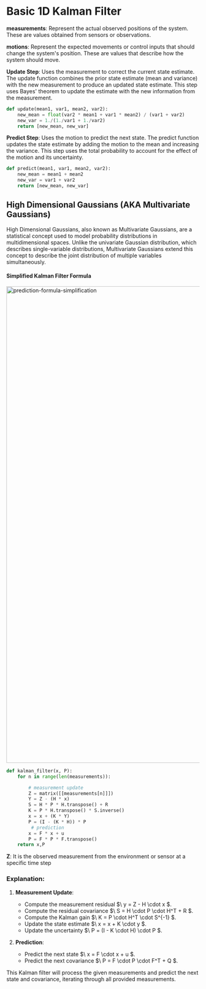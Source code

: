# Basic 1D Kalman Filter

**measurements**: Represent the actual observed positions of the system. These are values obtained from sensors or observations.

**motions**: Represent the expected movements or control inputs that should change the system's position. These are values that describe how the system should move.

**Update Step**: Uses the measurement to correct the current state estimate. The update function combines the prior state estimate (mean and variance) with the new measurement to produce an updated state estimate. This step uses Bayes' theorem to update the estimate with the new information from the measurement.
```python
def update(mean1, var1, mean2, var2):
    new_mean = float(var2 * mean1 + var1 * mean2) / (var1 + var2)
    new_var = 1./(1./var1 + 1./var2)
    return [new_mean, new_var]
```

**Predict Step**: Uses the motion to predict the next state. The predict function updates the state estimate by adding the motion to the mean and increasing the variance. This step uses the total probability to account for the effect of the motion and its uncertainty.
```python
def predict(mean1, var1, mean2, var2):
    new_mean = mean1 + mean2
    new_var = var1 + var2
    return [new_mean, new_var]
```

## High Dimensional Gaussians (AKA Multivariate Gaussians)
High Dimensional Gaussians, also known as Multivariate Gaussians, are a statistical concept used to model probability distributions in multidimensional spaces. Unlike the univariate Gaussian distribution, which describes single-variable distributions, Multivariate Gaussians extend this concept to describe the joint distribution of multiple variables simultaneously.

#### Simplified Kalman Filter Formula 
<img width="1242" alt="prediction-formula-simplification" src="https://github.com/IremOztimur/AI4Robotics/assets/77894816/712501bd-30ff-4240-a1e9-abde432065a7">

```python
def kalman_filter(x, P):
	for n in range(len(measurements)):

		# measurement update
		Z = matrix([[measurements[n]]])
		Y = Z - (H * x)
		S = H * P * H.transpose() + R
		K = P * H.transpose() * S.inverse()
		x = x + (K * Y)
		P = (I - (K * H)) * P
		 # prediction
		x = F * x + u
		P = F * P * F.transpose()
	return x,P
```

**Z**: It is the observed measurement from the environment or sensor at a specific time step


### Explanation:

1. **Measurement Update**:
   - Compute the measurement residual $\ y = Z - H \cdot x \$.
   - Compute the residual covariance $\ S = H \cdot P \cdot H^T + R \$.
   - Compute the Kalman gain $\ K = P \cdot H^T \cdot S^{-1} \$.
   - Update the state estimate $\ x = x + K \cdot y \$.
   - Update the uncertainty $\ P = (I - K \cdot H) \cdot P \$.

2. **Prediction**:
   - Predict the next state $\ x = F \cdot x + u \$.
   - Predict the next covariance $\ P = F \cdot P \cdot F^T + Q \$.

This Kalman filter will process the given measurements and predict the next state and covariance, iterating through all provided measurements.

